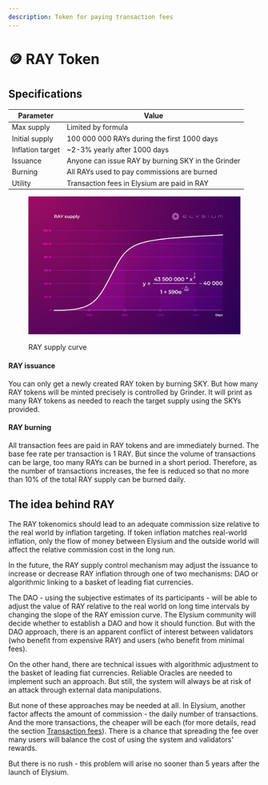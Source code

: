 ```yaml
---
description: Token for paying transaction fees
---
```


# 🪙 RAY Token

## Specifications

| Parameter        | Value                                              |
| ---------------- | -------------------------------------------------- |
| Max supply       | Limited by formula                                 |
| Initial supply   | 100 000 000 RAYs during the first 1000 days        |
| Inflation target | \~2-3% yearly after 1000 days                      |
| Issuance         | Anyone can issue RAY by burning SKY in the Grinder |
| Burning          | All RAYs used to pay commissions are burned        |
| Utility          | Transaction fees in Elysium are paid in RAY        |

<figure><img src="../../.gitbook/assets/RAY Supply.jpg" alt=""><figcaption><p>RAY supply curve</p></figcaption></figure>

#### RAY issuance

You can only get a newly created RAY token by burning SKY. But how many RAY tokens will be minted precisely is controlled by Grinder. It will print as many RAY tokens as needed to reach the target supply using the SKYs provided.

#### RAY burning

All transaction fees are paid in RAY tokens and are immediately burned. The base fee rate per transaction is 1 RAY. But since the volume of transactions can be large, too many RAYs can be burned in a short period. Therefore, as the number of transactions increases, the fee is reduced so that no more than 10% of the total RAY supply can be burned daily.

## The idea behind RAY

The RAY tokenomics should lead to an adequate commission size relative to the real world by inflation targeting. If token inflation matches real-world inflation, only the flow of money between Elysium and the outside world will affect the relative commission cost in the long run.

In the future, the RAY supply control mechanism may adjust the issuance to increase or decrease RAY inflation through one of two mechanisms: DAO or algorithmic linking to a basket of leading fiat currencies.

The DAO - using the subjective estimates of its participants - will be able to adjust the value of RAY relative to the real world on long time intervals by changing the slope of the RAY emission curve. The Elysium community will decide whether to establish a DAO and how it should function. But with the DAO approach, there is an apparent conflict of interest between validators (who benefit from expensive RAY) and users (who benefit from minimal fees).&#x20;

On the other hand, there are technical issues with algorithmic adjustment to the basket of leading fiat currencies. Reliable Oracles are needed to implement such an approach. But still, the system will always be at risk of an attack through external data manipulations.

But none of these approaches may be needed at all. In Elysium, another factor affects the amount of commission - the daily number of transactions. And the more transactions, the cheaper will be each (for more details, read the section [Transaction fees](transaction-fees.md)). There is a chance that spreading the fee over many users will balance the cost of using the system and validators' rewards.

But there is no rush - this problem will arise no sooner than 5 years after the launch of Elysium.
